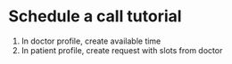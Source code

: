 # Schedule a call tutorial

1. In doctor profile, create available time 
2. In patient profile, create request with slots from doctor
